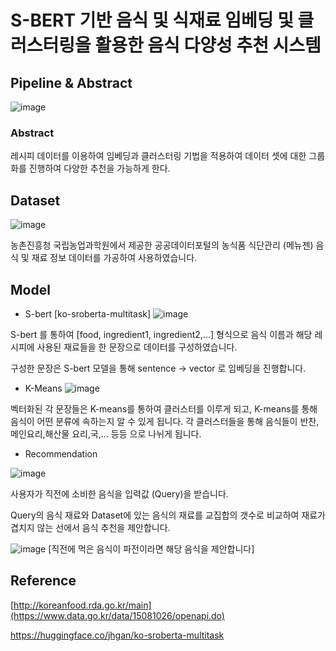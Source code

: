 # S-BERT 기반 음식 및 식재료 임베딩 및 클러스터링을 활용한 음식 다양성 추천 시스템



## Pipeline & Abstract

![image](https://github.com/seunghyeon98/S-bert-/assets/111716640/6565de38-186d-40cc-8420-1ede400d2f20)



### Abstract
레시피 데이터를 이용하여 임베딩과 클러스터링 기법을 적용하여 데이터 셋에 대한 그룹화를 진행하여 다양한 추천을 가능하게 한다.

## Dataset
![image](https://github.com/seunghyeon98/S-bert-/assets/111716640/2318e3fd-fbed-49fc-b9d4-a81c4a30f792)

농촌진흥청 국립농업과학원에서 제공한 공공데이터포털의 농식품 식단관리 (메뉴젠) 음식 및 재료 정보 데이터를 가공하여 사용하였습니다.


## Model
* S-bert [ko-sroberta-multitask]
![image](https://github.com/seunghyeon98/S-bert-/assets/111716640/5b58db62-f853-4e79-8f01-89a39f102a97)

S-bert 를 통하여 [food, ingredient1, ingredient2,...] 형식으로 음식 이름과 해당 레시피에 사용된 재료들을 
한 문장으로 데이터를 구성하였습니다.

구성한 문장은 S-bert 모델을 통해 sentence -> vector 로 임베딩을 진행합니다.

* K-Means
![image](https://github.com/seunghyeon98/S-bert-/assets/111716640/ce091453-fa4f-491c-8797-d1828773eb10)

벡터화된 각 문장들은 K-means를 통하여 클러스터를 이루게 되고,
K-means를 통해 음식이 어떤 분류에 속하는지 알 수 있게 됩니다.
각 클러스터들을 통해 음식들이 반찬,메인요리,해산물 요리,국,... 등등 으로 나뉘게 됩니다.


* Recommendation

![image](https://github.com/seunghyeon98/S-bert-/assets/111716640/a47dc0e4-5857-450c-a332-268de30280ca)

사용자가 직전에 소비한 음식을 입력값 (Query)을 받습니다.

Query의 음식 재료와 Dataset에 있는 음식의 재료를 교집합의 갯수로 비교하여 
재료가 겹치지 않는 선에서 음식 추천을 제안합니다.

![image](https://github.com/seunghyeon98/S-bert-/assets/111716640/af16b9cf-4cb9-4ef9-b936-9ad50d81cd86)
[직전에 먹은 음식이 파전이라면 해당 음식을 제안합니다]


## Reference
[http://koreanfood.rda.go.kr/main](https://www.data.go.kr/data/15081026/openapi.do)

https://huggingface.co/jhgan/ko-sroberta-multitask
